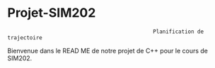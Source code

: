 # Projet-SIM202
                                                  Planification de trajectoire   
Bienvenue dans le READ ME de notre projet de C++ pour le cours de SIM202.